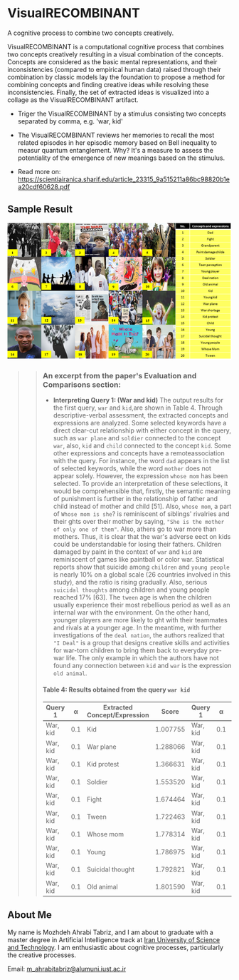 # VisualRECOMBINANT
A cognitive process to combine two concepts creatively.

VisualRECOMBINANT is a computational cognitive process that combines two concepts creatively resulting in a visual combination of the concepts. 
Concepts are considered as the basic mental representations, and their inconsistencies (compared to empirical human data) raised through their combination by classic models lay the foundation to  propose a method for combining concepts and finding creative ideas while resolving these inconsistencies. Finally, the set of extracted ideas is visualized into a collage as the VisualRECOMBINANT artifact.

- Triger the VisualRECOMBINANT by a stimulus consisting two concepts separated by comma, e.g. 'war, kid'
- The VisualRECOMBINANT reviews her memories to recall the most related episodes in her episodic memory based on Bell inequality to measur quantum entanglement. Why? It's a measure to assess the potentiality of the emergence of new meanings based on the stimulus.

- Read more on: https://scientiairanica.sharif.edu/article_23315_9a515211a86bc98820b1ea20cdf60628.pdf

## Sample Result
!['war, kid' combination result](https://github.com/mozhani/VisualRECOMBINANT/blob/main/image.png)
>>
>>### An excerpt from the paper's Evaluation and Comparisons section:
>>- **Interpreting Query 1: (War and kid)** The output results for the first query, `war` and `kid`,are shown in Table 4. Through descriptive-verbal assessment, the extracted concepts and expressions are analyzed. Some selected keywords have a direct clear-cut relationship with either concept in the query, such as `war plane` and `soldier` connected to the concept `war`, also, `kid` and `child` connected to the concept `kid`. Some other expressions and concepts have a remoteassociation with the query. For instance, the word `dad` appears in the list of selected keywords, while the word `mother` does not appear solely. However, the expression `whose mom` has been selected. To provide an interpretation of these selections, it would be comprehensible that, firstly, the semantic meaning of punishment is further in the relationship of father and child instead of mother and child [51]. Also, `whose mom`, a part of `Whose mom is she`? is reminiscent of siblings' rivalries and their ghts over their mother by saying, `"She is the mother of only one of them"`. Also, athers go to war more than mothers. Thus, it is clear that the war's adverse eect on kids could be understandable for losing their fathers. Children damaged by paint in the context of `war` and `kid` are reminiscent of games like paintball or color war. Statistical reports show that suicide among `children` and `young people` is nearly 10% on a global scale (26 countries involved in this study), and the ratio is rising gradually. Also, serious `suicidal thoughts` among children and young people reached 17% [63]. The `tween` age is when the children usually experience their most rebellious period as well as an internal war with the environment. On the other hand, younger players are more likely to ght with their teammates and rivals at a younger age. In the meantime, with further investigations of the `deal nation`, the authors realized that `"I Deal"` is a group that designs creative skills and activities for war-torn children to bring them back to everyday pre-war life. The only example in which the authors have not found any connection between `kid` and `war` is the expression `old animal`.
>>
>>
>>#### Table 4: Results obtained from the query `war kid`
>>
>>| Query 1     | α      | Extracted Concept/Expression | Score   | Query 1    | α      | Extracted Concept/Expression | Score  |
>>|-------------|--------|--------------------------------|-----------|-------------|--------|---------------------------------|-----------|
>>| War, kid    | 0.1    | Kid                           | 1.007755  | War, kid    | 0.1    | Young kid                      | 1.175520  |
>>| War, kid    | 0.1    | War plane                     | 1.288066  | War, kid    | 0.1    | War shortage                   | 1.328281  |
>>| War, kid    | 0.1    | Kid protest                   | 1.366631  | War, kid    | 0.1    | Child                          | 1.521401  |
>>| War, kid    | 0.1    | Soldier                       | 1.553520  | War, kid    | 0.1    | Dad                            | 1.611623  |
>>| War, kid    | 0.1    | Fight                         | 1.674464  | War, kid    | 0.1    | Paint damage child             | 1.705422  |
>>| War, kid    | 0.1    | Tween                         | 1.722463  | War, kid    | 0.1    | Young player                   | 1.746632  |
>>| War, kid    | 0.1    | Whose mom                     | 1.778314  | War, kid    | 0.1    | Grandparent                    | 1.780024  |
>>| War, kid    | 0.1    | Young                         | 1.786975  | War, kid    | 0.1    | Teen perception                | 1.791293  |
>>| War, kid    | 0.1    | Suicidal thought              | 1.792821  | War, kid    | 0.1    | Young people                   | 1.793872  |
>>| War, kid    | 0.1    | Old animal                    | 1.801590  | War, kid    | 0.1    | Deal nation                    | 1.813097  |
>>
## About Me
My name is Mozhdeh Ahrabi Tabriz, and I am about to graduate with a master degree in Artificial Intelligence track at [Iran University of Science and Technology](https://iust.ac.ir). I am enthusiastic about cognitive processes, particularly the creative processes. 

Email: m_ahrabitabriz@alumuni.iust.ac.ir
